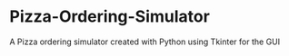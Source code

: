 # Pizza-Ordering-Simulator
A Pizza ordering simulator created with Python using Tkinter for the GUI
